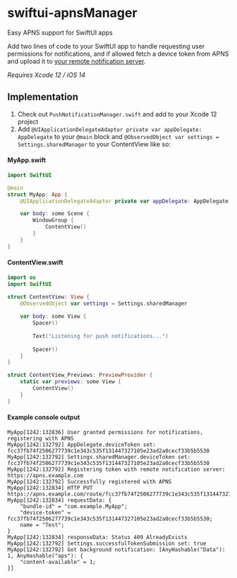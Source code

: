 # swiftui-apnsManager
Easy APNS support for SwiftUI apps

Add two lines of code to your SwiftUI app to handle requesting user permissions for notifications, and if allowed fetch a device token from APNS and upload it to [your remote notification server](https://github.com/magnolialogic/python-apns_server).

*Requires Xcode 12 / iOS 14*

## Implementation

1. Check out `PushNotificationManager.swift` and add to your Xcode 12 project
2. Add `@UIApplicationDelegateAdaptor private var appDelegate: AppDelegate` to your `@main` block and `@ObservedObject var settings = Settings.sharedManager` to your ContentView like so:

#### MyApp.swift
```swift
import SwiftUI

@main
struct MyApp: App {
	@UIApplicationDelegateAdaptor private var appDelegate: AppDelegate

	var body: some Scene {
		WindowGroup {
			ContentView()
		}
	}
}
```

#### ContentView.swift
```swift
import os
import SwiftUI

struct ContentView: View {
	@ObservedObject var settings = Settings.sharedManager
	
	var body: some View {
		Spacer()
		
		Text("Listening for push notifications...")
		
		Spacer()
    }
}

struct ContentView_Previews: PreviewProvider {
    static var previews: some View {
		ContentView()
    }
}
```

#### Example console output
```
MyApp[1242:132836] User granted permissions for notifications, registering with APNS
MyApp[1242:132792] AppDelegate.deviceToken set: fcc37fb74f2506277739c1e343c535f131447327105e23ad2a0cecf33b5b5530
MyApp[1242:132792] Settings.sharedManager.deviceToken set: fcc37fb74f2506277739c1e343c535f131447327105e23ad2a0cecf33b5b5530
MyApp[1242:132792] Registering token with remote notification server: https://apns.example.com
MyApp[1242:132792] Successfully registered with APNS
MyApp[1242:132834] HTTP PUT https://apns.example.com/route/fcc37fb74f2506277739c1e343c535f131447327105e23ad2a0cecf33b5b5530
MyApp[1242:132834] requestData: {
    "bundle-id" = "com.example.MyApp";
    "device-token" = fcc37fb74f2506277739c1e343c535f131447327105e23ad2a0cecf33b5b5530;
    name = "Test";
}
MyApp[1242:132834] responseData: Status 409 AlreadyExists
MyApp[1242:132792] Settings.successfulTokenSubmission set: true
MyApp[1242:132792] Got background notification: [AnyHashable("Data"): 1, AnyHashable("aps"): {
    "content-available" = 1;
}]
```
